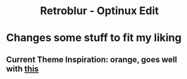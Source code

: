 
<h1 align="center">Retroblur - Optinux Edit</h1>

# Changes some stuff to fit my liking
## Current Theme Inspiration: orange, goes well with [this](https://steamcommunity.com/sharedfiles/filedetails/?id=2898055667)